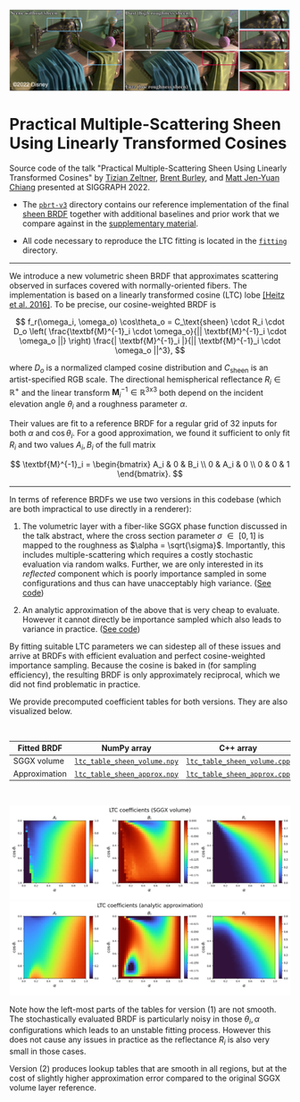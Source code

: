 <img src="https://github.com/tizian/ltc-sheen/raw/master/images/teaser.jpg" alt="Teaser">

# Practical Multiple-Scattering Sheen Using Linearly Transformed Cosines

Source code of the talk "Practical Multiple-Scattering Sheen Using Linearly Transformed Cosines" by [Tizian Zeltner](https://tizianzeltner.com/), [Brent Burley](https://www.linkedin.com/in/brent-burley-56972557), and [Matt Jen-Yuan Chiang](https://mattchiangvfx.com) presented at SIGGRAPH 2022.

* The [`pbrt-v3`](pbrt-v3) directory contains our reference implementation of the final [sheen BRDF](pbrt-v3/src/materials/sheenltc.cpp) together with additional baselines and prior work that we compare against in the [supplementary material](TODO).

* All code necessary to reproduce the LTC fitting is located in the [`fitting`](fitting) directory.

---

We introduce a new volumetric sheen BRDF that approximates scattering observed in surfaces covered with normally-oriented fibers. The implementation is based on a linearly transformed cosine (LTC) lobe [[Heitz et al. 2016]](https://eheitzresearch.wordpress.com/415-2/). To be precise, our cosine-weighted BRDF is

$$
  f_r(\omega_i, \omega_o) \cos\theta_o = C_\text{sheen} \cdot R_i \cdot D_o
  \left( \frac{\textbf{M}^{-1}_i \cdot \omega_o}{|| \textbf{M}^{-1}_i \cdot \omega_o ||} \right)
  \frac{| \textbf{M}^{-1}_i |}{|| \textbf{M}^{-1}_i \cdot \omega_o ||^3},
$$

where $D_o$ <span></span>is a normalized clamped cosine distribution and $C_\text{sheen}$ <span></span>is an artist-specified RGB scale. The directional hemispherical reflectance $R_i \in \mathbb{R}^{+}$ <span></span>and the linear transform $\textbf{M}^{-1}_{i} \in \mathbb{R}^{3\text{x}3}$ <span></span>both depend on the incident elevation angle $\theta_i$ <span></span>and a roughness parameter $\alpha$.

Their values are fit to a reference BRDF for a regular grid of 32 inputs for both $\alpha$ <span></span>and $\cos\theta_i$. For a good approximation, we found it sufficient to only fit $R_i$ <span></span>and two values $A_i, B_i$ <span></span>of the full matrix

$$
  \textbf{M}^{-1}_i = \begin{bmatrix}
    A_i & 0 & B_i \\
    0 & A_i & 0 \\
    0 & 0 & 1
  \end{bmatrix}.
$$

---

In terms of reference BRDFs we use two versions in this codebase (which are both impractical to use directly in a renderer):

1. The volumetric layer with a fiber-like SGGX phase function discussed in the talk abstract, where the cross section parameter $\sigma \text{ }\in\text{ } [0, 1]$ <span></span>is mapped to the roughness as $\alpha = \sqrt{\sigma}$. Importantly, this includes multiple-scattering which requires a costly stochastic evaluation via random walks. Further, we are only interested in its _reflected_ component which is poorly importance sampled in some configurations and thus can have unacceptably high variance. ([See code](fitting/src/bsdfs/sheen_volume.h))

2. An analytic approximation of the above that is very cheap to evaluate. However it cannot directly be importance sampled which also leads to variance in practice. ([See code](fitting/src/bsdfs/sheen_approx.h))

By fitting suitable LTC parameters we can sidestep all of these issues and arrive at BRDFs with efficient evaluation and perfect cosine-weighted importance sampling. Because the cosine is baked in (for sampling efficiency), the resulting BRDF is only approximately reciprocal, which we did not find problematic in practice.

We provide precomputed coefficient tables for both versions. They are also visualized below.

<br>

| Fitted BRDF | NumPy array | C++ array |
| --- | --- | --- |
| SGGX volume   | [`ltc_table_sheen_volume.npy`](https://github.com/tizian/ltc-sheen/blob/master/fitting/python/data/ltc_table_sheen_volume.npy) | [`ltc_table_sheen_volume.cpp`](https://github.com/tizian/ltc-sheen/blob/master/fitting/python/data/ltc_table_sheen_volume.cpp) |
| Approximation | [`ltc_table_sheen_approx.npy`](https://github.com/tizian/ltc-sheen/blob/master/fitting/python/data/ltc_table_sheen_approx.npy) | [`ltc_table_sheen_approx.cpp`](https://github.com/tizian/ltc-sheen/blob/master/fitting/python/data/ltc_table_sheen_approx.cpp) |

<br>

<p align="center">
  <img src="https://github.com/tizian/ltc-sheen/raw/master/images/coeffs_volume.jpg" alt="LTC coefficients (volume)">
  <img src="https://github.com/tizian/ltc-sheen/raw/master/images/coeffs_approx.jpg" alt="LTC coefficients (analytic approximation)">
</p>

Note how the left-most parts of the tables for version (1) are not smooth. The stochastically evaluated BRDF is particularly noisy in those $\theta_i, \alpha$ <span></span> configurations which leads to an unstable fitting process. However this does not cause any issues in practice as the reflectance $R_i$ <span></span> is also very small in those cases.

Version (2) produces lookup tables that are smooth in all regions, but at the cost of slightly higher approximation error compared to the original SGGX volume layer reference.

